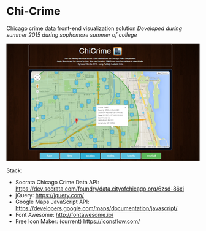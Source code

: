 # Chi-Crime
Chicago crime data front-end visualization solution
*Developed during summer 2015 during sophomore summer of college*

![Alt text](/chi-crime-screenshot.png?raw=true)

Stack:
- Socrata Chicago Crime Data API: https://dev.socrata.com/foundry/data.cityofchicago.org/6zsd-86xi
- jQuery: https://jquery.com/
- Google Maps JavaScript API: https://developers.google.com/maps/documentation/javascript/
- Font Awesome: http://fontawesome.io/
- Free Icon Maker: (current) https://iconsflow.com/
